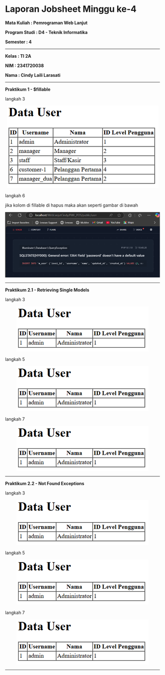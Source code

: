 # Laporan Jobsheet Minggu ke-4 
<b>Mata Kuliah : Pemrograman Web Lanjut</b></p>
<b>Program Studi : D4 - Teknik Informatika</b></p>
<b>Semester : 4</b>
<hr>
<b>Kelas : TI 2A</b></p>
<b>NIM : 2341720038</b></p>
<b>Nama : Cindy Laili Larasati</b>
<hr>

<b>Praktikum 1 - $fillable</b>
<p>langkah 3<p align="center">
    <img src="Gambar/gambarP1No3.png"></p>
<p>langkah 6 
<p>jika kolom di fillable di hapus maka akan seperti gambar di bawah
<p align="center">
    <img src="Gambar/gambarP1No6.png"></p>
<hr>

<b>Praktikum 2.1 - Retrieving Single Models</b>
<p>langkah 3<p align="center">
    <img src="Gambar/gambarP2.1No3.png"></p>
<p>langkah 5<p align="center">
    <img src="Gambar/gambarP2.1No3.png"></p>
<p>langkah 7<p align="center">
    <img src="Gambar/gambarP2.1No3.png"></p>
<hr>

<b>Praktikum 2.2 - Not Found Exceptions</b>
<p>langkah 3<p align="center">
    <img src="Gambar/gambarP2.1No3.png"></p>
<p>langkah 5<p align="center">
    <img src="Gambar/gambarP2.1No3.png"></p>
<p>langkah 7<p align="center">
    <img src="Gambar/gambarP2.1No3.png"></p>
<hr>